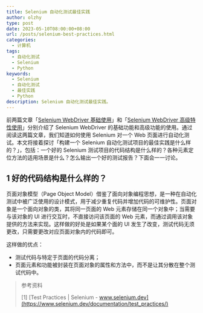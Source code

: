 ```yaml
---
title: Selenium 自动化测试最佳实践
author: olzhy
type: post
date: 2023-05-10T08:00:00+08:00
url: /posts/selenium-best-practices.html
categories:
  - 计算机
tags:
  - 自动化测试
  - Selenium
  - Python
keywords:
  - Selenium
  - 自动化测试
  - 最佳实践
  - Python
description: Selenium 自动化测试最佳实践。
---
```


前两篇文章「[Selenium WebDriver 基础使用](https://olzhy.github.io/posts/selenium-webdriver.html)」和「[Selenium WebDriver 高级特性使用](https://olzhy.github.io/posts/selenium-webdriver-advanced-features.html)」分别介绍了 Selenium WebDriver 的基础功能和高级功能的使用。通过阅读这两篇文章，我们知道如何使用 Selenium 对一个 Web 页面进行自动化测试。本文将接着探讨「构建一个 Selenium 自动化测试项目的最佳实践是什么样的？」，包括：一个好的 Selenium 测试项目的代码结构是什么样的？各种元素定位方法的适用场景是什么？怎么输出一个好的测试报告？下面会一一讨论。

## 1 好的代码结构是什么样的？

页面对象模型（Page Object Model）借鉴了面向对象编程思想，是一种在自动化测试中被广泛使用的设计模式，用于减少重复代码并增加代码的可维护性。页面对象是一个面向对象的类，其将同一页面的 Web 元素存储在同一个对象中；当需要与该对象的 UI 进行交互时，不直接访问该页面的 Web 元素，而通过调用该对象提供的方法来实现。这样做的好处是如果某个面的 UI 发生了改变，测试代码无须更改，只需要更改对应页面对象内的代码即可。

这样做的优点：

- 测试代码与特定于页面的代码分离；
- 页面元素和功能被封装在页面对象的属性和方法中，而不是让其分散在整个测试代码中。

> 参考资料
>
> [1] [Test Practices | Selenium - www.selenium.dev](https://www.selenium.dev/documentation/test_practices/)
